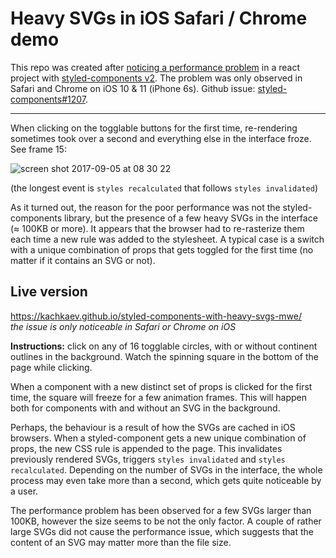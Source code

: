 Heavy SVGs in iOS Safari / Chrome demo
===

This repo was created after [noticing a performance problem](https://github.com/styled-components/styled-components/issues/583#issuecomment-327097536) in a react project with [styled-components v2](https://github.com/styled-components/styled-components).
The problem was only observed in Safari and Chrome on iOS 10 & 11 (iPhone 6s).
Github issue: [styled-components#1207](https://github.com/styled-components/styled-components/issues/1207).

---

When clicking on the togglable buttons for the first time, re-rendering sometimes took over a second and everything else in the interface froze. See frame 15:

![screen shot 2017-09-05 at 08 30 22](https://user-images.githubusercontent.com/608862/30049987-8f9ab93c-9214-11e7-9425-72663e547d49.png)

(the longest event is `styles recalculated` that follows `styles invalidated`)

As it turned out, the reason for the poor performance was not the styled-components library, but the presence of a few heavy SVGs in the interface (≈ 100KB or more).
It appears that the browser had to re-rasterize them each time a new rule was added to the stylesheet.
A typical case is a switch with a unique combination of props that gets toggled for the first time (no matter if it contains an SVG or not).


Live version
---

https://kachkaev.github.io/styled-components-with-heavy-svgs-mwe/  
_the issue is only noticeable in  Safari or Chrome on iOS_  

__Instructions:__ click on any of 16 togglable circles, with or without continent outlines in the background.
Watch the spinning square in the bottom of the page while clicking.

When a component with a new distinct set of props is clicked for the first time, the square will freeze for a few animation frames.
This will happen both for components with and without an SVG in the background.

Perhaps, the behaviour is a result of how the SVGs are cached in iOS browsers.
When a styled-component gets a new unique combination of props, the new CSS rule is appended to the page.
This invalidates previously rendered SVGs, triggers `styles invalidated` and `styles recalculated`.
Depending on the number of SVGs in the interface, the whole process may even take more than a second, which gets quite noticeable by a user.

The performance problem has been observed for a few SVGs larger than 100KB, however the size seems to be not the only factor.
A couple of rather large SVGs did not cause the performance issue, which suggests that the content of an SVG may matter more than the file size.
